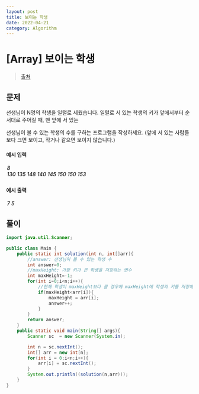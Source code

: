 ```yaml
---
layout: post
title: 보이는 학생
date: 2022-04-21
category: Algorithm
---
```


# [Array] 보이는 학생

> [출처](https://www.inflearn.com/course/%EC%9E%90%EB%B0%94-%EC%95%8C%EA%B3%A0%EB%A6%AC%EC%A6%98-%EB%AC%B8%EC%A0%9C%ED%92%80%EC%9D%B4-%EC%BD%94%ED%85%8C%EB%8C%80%EB%B9%84/)

## 문제

선생님이 N명의 학생을 일렬로 세웠습니다. 일렬로 서 있는 학생의 키가 앞에서부터 순서대로 주어질 때, 맨 앞에 서 있는

선생님이 볼 수 있는 학생의 수를 구하는 프로그램을 작성하세요. (앞에 서 있는 사람들보다 크면 보이고, 작거나 같으면 보이지 않습니다.)
<br>

#### 예시 입력

<h5 style = "margin-top:3px; margin-left:2px;font-weight:550">
8<br>
130 135 148 140 145 150 150 153

</h5>

#### 예시 출력

<h5 style = "margin-top:3px; margin-left:2px; font-weight:550">7 5</h5>

## 풀이

```java
import java.util.Scanner;

public class Main {
    public static int solution(int n, int[]arr){
        //answer: 선생님이 볼 수 있는 학생 수
        int answer=0;
        //maxHeight: 가장 키가 큰 학생을 저장하는 변수
        int maxHeight=-1;
        for(int i=0;i<n;i++){
            //현재 학생이 maxHeight보다 클 경우에 maxHeight에 학생의 키를 저장해주고, answer변수 증가
            if(maxHeight<arr[i]){
                maxHeight = arr[i];
                answer++;
            }
        }
        return answer;
    }
    public static void main(String[] args){
        Scanner sc  = new Scanner(System.in);

        int n = sc.nextInt();
        int[] arr = new int[n];
        for(int i = 0;i<n;i++){
            arr[i] = sc.nextInt();
        }
        System.out.println((solution(n,arr)));
    }
}
```
